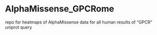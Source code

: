 # AlphaMissense_GPCRome
repo for heatmaps of AlphaMissense data for all human results of "GPCR" uniprot query

